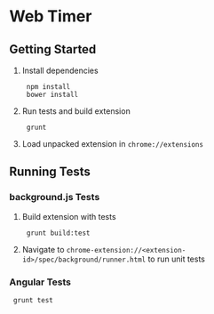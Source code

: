 # Web Timer

## Getting Started

1. Install dependencies

        npm install
        bower install

2. Run tests and build extension

        grunt

3. Load unpacked extension in `chrome://extensions`

## Running Tests

### background.js Tests

1. Build extension with tests

        grunt build:test

2. Navigate to `chrome-extension://<extension-id>/spec/background/runner.html` to run unit tests

### Angular Tests

     grunt test
